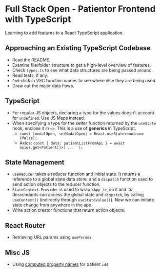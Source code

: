 # Full Stack Open - Patientor Frontend with TypeScript

Learning to add features to a React TypeScript application.

## Approaching an Existing TypeScript Codebase
- Read the README.
- Examine file/folder structure to get a high-level overview of features.
- Check `types.ts` to see what data structures are being passed around.
- Read tests, if any.
- `Cmd`-click in VSC function names to see where else they are being used.
- Draw out the major data flows.

## TypeScript
- For regular JS objects, declaring a type for the values doesn't account for `undefined`. Use JS Maps instead.
- When specifying a type for the setter function returned by the `useState` hook, enclose it in `<>`. This is a use of **generics** in TypeScript.
  - `const [modalOpen, setModalOpen] = React.useState<boolean>(false);`
  - Axios: `const { data: patientListFromApi } = await axios.get<Patient[]>( ...  );`

## State Management
- `useReducer` takes a reducer function and initial state. It returns a reference to a global state data store, and a `dispatch` function used to send action objects to the reducer function.
- `StateContext.Provider` is used to wrap `<App />`, so it and its descendants can access the global state and `dispatch`, by calling `useContext()` (indirectly through `useStateValue()`). Now we can initiate state change from anywhere in the app.
- Write action creator functions that return action objects.

## React Router
- Retrieving URL params using `useParams`

## Misc JS
- Using [computed property names](https://developer.mozilla.org/en-US/docs/Web/JavaScript/Reference/Operators/Object_initializer) for patient `id`s
